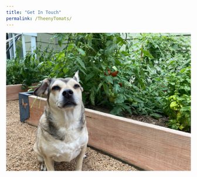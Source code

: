 ```yaml
---
title: "Get In Touch"
permalink: /TheenyTomats/
---
```


<img src="/docs/assets/images/TheenieTomats.jpg">
